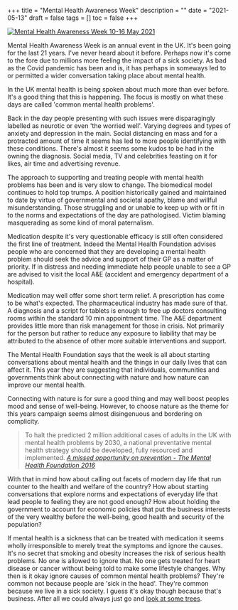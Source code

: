 +++
title = "Mental Health Awareness Week"
description = ""
date = "2021-05-13"
draft = false
tags = []
toc = false
+++

[![Mental Health Awareness Week 10-16 May 2021](https://i.ibb.co/BTnXRqB/MHweek.jpg)](https://www.mentalhealth.org.uk/)

Mental Health Awareness Week is an annual event in the UK. It's been going for the last 21 years. I've never heard about it before. Perhaps now it's come to the fore due to millions more feeling the impact of a sick society. As bad as the Covid pandemic has been and is, it has perhaps in someways led to or permitted a wider conversation taking place about mental health.     

In the UK mental health is being spoken about much more than ever before. It's a good thing that this is happening. The focus is mostly on what these days are called 'common mental health problems'. 

Back in the day people presenting with such issues were disparagingly labelled as neurotic or even 'the worried well'. Varying degrees and types of anxiety and depression in the main. Social distancing en mass and for a protracted amount of time it seems has led to more people identifying with these conditions. There's almost it seems some kudos to be had in the owning the diagnosis. Social media, TV and celebrities feasting on it for likes, air time and advertising revenue.    

The approach to supporting and treating people with mental health problems has been and is very slow to change. The biomedical model continues to hold top trumps. A position historically gained and maintained to date by virtue of governmental and societal apathy, blame and willful misunderstanding. Those struggling and or unable to keep up with or fit in to the norms and expectations of the day are pathologised. Victim blaming masquerading as some kind of moral paternalism. 

Medication despite it's very questionable efficacy is still often considered the first line of treatment. Indeed the Mental Health Foundation advises people who are concerned that they are developing a mental health problem should seek the advice and support of their GP as a matter of priority. If in distress and needing immediate help people unable to see a GP are advised to visit the local A&E (accident and emergency department of a hospital). 

Medication may well offer some short term relief. A prescription has come to be what's expected. The pharmaceutical industry has made sure of that. A diagnosis and a script for tablets is enough to free up doctors consulting rooms within the standard 10 min appointment time. The A&E department provides little more than risk management for those in crisis. Not primarily for the person but rather to reduce any exposure to liability that may be attributed to the absence of other more suitable interventions and support. 

The Mental Health Foundation says that the week is all about starting conversations about mental health and the things in our daily lives that can affect it. This year they are suggesting that individuals, communities and governments think about connecting with nature and how nature can improve our mental health.

Connecting with nature is for sure a good thing and may well boost peoples mood and sense of well-being. However, to choose nature as the theme for this years campaign seems almost disingenuous and bordering on complicity.

>To halt the predicted 2 million additional cases of adults in the UK with mental health problems by 2030, a national preventative mental health strategy should be developed, fully resourced and implemented. *[A missed opportunity on prevention - The Mental Health Foundation 2016](https://www.mentalhealth.org.uk/blog/missed-opportunity-prevention)*

With that in mind how about calling out facets of modern day life that run counter to the health and welfare of the country? How about starting conversations that explore norms and expectations of everyday life that lead people to feeling they are not good enough? How about holding the government to account for economic policies that put the business interests of the very wealthy before the well-being, good health and security of the population? 

If mental health is a sickness that can be treated with medication it seems wholly irresponsible to merely treat the symptoms and ignore the causes. It's no secret that smoking and obesity increases the risk of serious health problems. No one is allowed to ignore that. No one gets treated for heart disease or cancer without being told to make some lifestyle changes. Why then is it okay ignore causes of common mental health problems? They're common not because people are 'sick in the head'. They're common because we live in a sick society. I guess it's okay though because that's business. After all we could always just go and [look at some trees](https://www.gov.uk/government/news/connecting-with-nature-offers-a-new-approach-to-mental-health-care). 